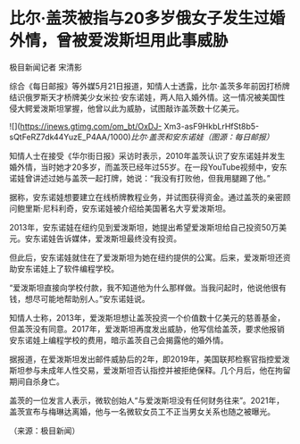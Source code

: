 # 比尔·盖茨被指与20多岁俄女子发生过婚外情，曾被爱泼斯坦用此事威胁

极目新闻记者 宋清影

综合《每日邮报》等外媒5月21日报道，知情人士透露，比尔·盖茨多年前因打桥牌结识俄罗斯天才桥牌美少女米拉·安东诺娃，两人陷入婚外情。这一情况被美国性侵大鳄爱泼斯坦掌握，他曾以此为威胁，试图敲诈盖茨数十亿美元。

![](https://inews.gtimg.com/om_bt/OxDJ-
Xm3-asF9HkbLrHfSt8b5-sQtFeRZ7dk44YuzE_P4AA/1000)_比尔·盖茨和安东诺娃（图源：每日邮报）_

知情人士在接受《华尔街日报》采访时表示，2010年盖茨认识了安东诺娃并发生婚外情，当时她才20多岁，而盖茨已经年过55岁。在一段YouTube视频中，安东诺娃曾讲述过她与盖茨一起打牌，她说：“我没有打败他，但我用腿踢了他。”

据称，安东诺娃想要建立在线桥牌教程业务，并试图获得资金。通过盖茨的亲密顾问鲍里斯·尼科利奇，安东诺娃被介绍给美国著名大亨爱泼斯坦。

2013年，安东诺娃在纽约见到爱泼斯坦，她提出希望爱泼斯坦给自己投资50万美元。安东诺娃告诉媒体，爱泼斯坦最终没有投资。

但此后，安东诺娃就住在了爱泼斯坦为她在纽约提供的公寓。后来，爱泼斯坦还资助安东诺娃上了软件编程学校。

“爱泼斯坦直接向学校付款，我不知道他为什么那样做。当我问起时，他说他很有钱，想尽可能地帮助别人。”安东诺娃说。

知情人士称，2013年，爱泼斯坦想让盖茨投资一个价值数十亿美元的慈善基金，但盖茨没有同意。2017年，爱泼斯坦再度发出威胁，他写信给盖茨，要求他报销安东诺娃上编程学校的费用，暗示盖茨自己会揭露他的婚外情。

据报道，在爱泼斯坦发出邮件威胁后的2年，即2019年，美国联邦检察官指控爱泼斯坦参与未成年人性交易，爱泼斯坦否认指控并被拒绝保释。几个月后，他在拘留期间自杀身亡。

盖茨的一位发言人表示，微软创始人“与爱泼斯坦没有任何财务往来”。2021年，盖茨宣布与梅琳达离婚，他与一名微软女员工不正当男女关系也随之被曝光。

（来源：极目新闻）

